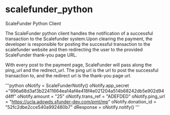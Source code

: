 scalefunder_python
==================

ScaleFunder Python Client

The ScaleFunder python client handles the notification of a successful transaction to the Scalefunder system.Upon clearing the payment, the developer is responsible for posting the successful transaction to the scalefunder website and then redirecting the user to the provided ScaleFunder thank-you page URL.  

With every post to the payment page, ScaleFunder will pass along the ping_url and the redirect_url. The ping url is the url to post the successful transaction to, and the redirect url is the thank-you page url.  


'''python
    oNotify = ScaleFunderNotify()
    oNotify.app_secret ="996a68d3af3b22411664ea14af4e418f4e021204a514b68242db5e902d94d4ff" 
    oNotify.amount = "25"
    oNotify.trans_ref = "ADEFDED"
    oNotify.ping_url = "https://ucla.adowds.sfunder-dev.com/pmt/mp"
    oNotify.donation_id = "52fc2dbe2cce540a992480b7"
    dResponse =  oNotify.notify()
'''
